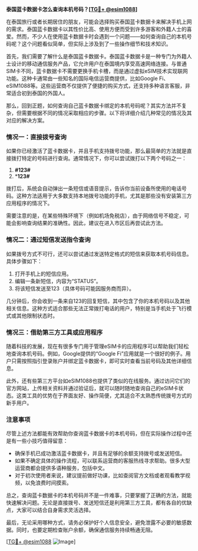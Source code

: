 **泰国蓝卡数据卡怎么查询本机号码？[[TG💪+ @esim1088](https://t.me/s/esim1088)]**

在泰国旅行或者长期居住的朋友，可能会选择购买泰国蓝卡数据卡来解决手机上网的需求。泰国蓝卡数据卡以其性价比高、使用方便而受到许多游客和外籍人士的喜爱。然而，不少人在使用蓝卡数据卡时会遇到一个问题——如何查询自己的本机号码呢？这个问题看似简单，但实际上涉及到了一些操作细节和技术知识。

首先，我们需要了解什么是泰国蓝卡数据卡。泰国蓝卡数据卡是一种专门为外籍人士设计的移动通信服务产品，它允许用户在泰国境内享受高速网络连接。与普通SIM卡不同，蓝卡数据卡不需要更换手机卡槽，而是通过虚拟eSIM技术实现联网功能。这种卡通常由一些知名的国际电信运营商提供，比如Google Fi、eSIM1088等。这些运营商不仅提供了便捷的购买方式，还支持多种语言客服，非常适合初到泰国的外国人。

那么，回到正题，如何查询自己蓝卡数据卡绑定的本机号码呢？其实方法并不复杂，但需要根据不同的情况采取相应的步骤。以下将详细介绍几种常见的情况及其对应的解决方案。

### 情况一：直接拨号查询

如果你已经激活了蓝卡数据卡，并且手机支持拨号功能，那么最简单的方法就是直接拨打特定的号码进行查询。通常情况下，你可以尝试拨打以下两个号码之一：

1. **#123#**
2. ***123#**

拨打后，系统会自动弹出一条短信或语音提示，告诉你当前设备所使用的电话号码。这种方法适用于大多数支持本地拨号功能的手机，尤其是那些没有安装第三方应用程序的情况下。

需要注意的是，在某些特殊环境下（例如机场免税店），由于网络信号不稳定，可能会影响查询结果的准确性。因此，建议在进入市区后再尝试此方法。

### 情况二：通过短信发送指令查询

如果拨号方式不可行，还可以尝试通过发送特定格式的短信来获取本机号码信息。具体步骤如下：

1. 打开手机上的短信应用。
2. 编辑一条新短信，内容为“STATUS”。
3. 将该短信发送至123（具体号码可能因服务商而异）。

几分钟后，你会收到一条来自123的回复短信，其中包含了你的本机号码以及其他相关信息。这种方式适合那些无法正常拨打电话的用户，特别是当手机处于飞行模式或其他限制状态时。

### 情况三：借助第三方工具或应用程序

随着科技的发展，现在有很多专门用于管理eSIM卡的应用程序可以帮助我们轻松地查询本机号码。例如，Google提供的“Google Fi”应用就是一个很好的例子。用户只需按照指引登录账户并绑定蓝卡数据卡，即可实时查看当前号码及其他详细信息。

此外，还有些第三方平台如eSIM1088也提供了类似的在线服务。通过访问它们的官方网站，上传相关资料并通过验证后，就可以随时随地查询自己的eSIM卡状态。这类工具的优势在于界面友好、操作简便，尤其适合不太熟悉传统拨号方式的新手用户。

### 注意事项

尽管上述方法都能有效帮助你查询蓝卡数据卡的本机号码，但在实际操作过程中还是有一些小技巧值得留意：

- 确保手机已成功激活蓝卡数据卡，并且有足够的余额支持拨号或发送短信。
- 如果不确定具体的操作流程，可以联系运营商的客服热线寻求帮助。很多大型运营商都会提供多语种服务，包括中文。
- 对于初次使用者来说，建议提前做好功课，比如查阅官方文档或者观看教学视频，以免浪费时间摸索。

总之，查询蓝卡数据卡的本机号码并不是一件难事，只要掌握了正确的方法，就能快速解决问题。无论是直接拨号、发送短信还是利用第三方工具，都有各自的优缺点，大家可以结合自身需求灵活选择。

最后，无论采用哪种方式，请务必保护好个人信息安全，避免泄露不必要的敏感数据。同时，也要定期检查账户余额，确保通信服务持续畅通无阻。

[[TG💪+ @esim1088](https://t.me/s/esim1088) ![Image](https://i.postimg.cc/4NQfJmqS/Snipaste-2025-05-13-00-14-12.png)]
